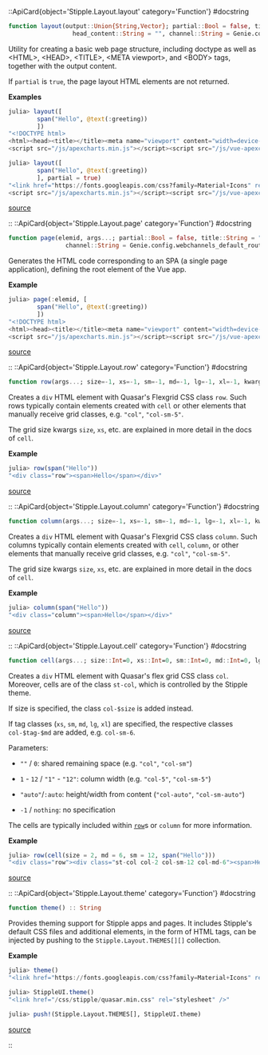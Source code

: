 

::ApiCard{object='Stipple.Layout.layout' category='Function'}
#docstring



```julia
function layout(output::Union{String,Vector}; partial::Bool = false, title::String = "", class::String = "", style::String = "",
                  head_content::String = "", channel::String = Genie.config.webchannels_default_route) :: String
```


Utility for creating a basic web page structure, including doctype as well as &lt;HTML&gt;, &lt;HEAD&gt;, &lt;TITLE&gt;, &lt;META viewport&gt;,   and &lt;BODY&gt; tags, together with the output content.

If `partial` is `true`, the page layout HTML elements are not returned.

**Examples**

```julia
julia> layout([
        span("Hello", @text(:greeting))
        ])
"<!DOCTYPE html>
<html><head><title></title><meta name="viewport" content="width=device-width, initial-scale=1, maximum-scale=1, user-scalable=no, minimal-ui" /></head><body class style><link href="https://fonts.googleapis.com/css?family=Material+Icons" rel="stylesheet" /><link href="https://fonts.googleapis.com/css2?family=Lato:ital,wght@0,400;0,700;0,900;1,400&display=swap" rel="stylesheet" /><link href="/css/stipple/stipplecore.css" rel="stylesheet" /><link href="/css/stipple/quasar.min.css" rel="stylesheet" /><span v-text='greeting'>Hello</span><script src="/js/channels.js?v=1.17.1"></script><script src="/js/underscore-min.js"></script><script src="/js/vue.global.prod.js"></script><script src="/js/quasar.umd.prod.js"></script>
<script src="/js/apexcharts.min.js"></script><script src="/js/vue-apexcharts.min.js"></script><script src="/js/stipplecore.js" defer></script><script src="/js/vue_filters.js" defer></script></body></html>"
```


```julia
julia> layout([
        span("Hello", @text(:greeting))
        ], partial = true)
"<link href="https://fonts.googleapis.com/css?family=Material+Icons" rel="stylesheet" /><link href="https://fonts.googleapis.com/css2?family=Lato:ital,wght@0,400;0,700;0,900;1,400&display=swap" rel="stylesheet" /><link href="/css/stipple/stipplecore.css" rel="stylesheet" /><link href="/css/stipple/quasar.min.css" rel="stylesheet" /><span v-text='greeting'>Hello</span><script src="/js/channels.js?v=1.17.1"></script><script src="/js/underscore-min.js"></script><script src="/js/vue.global.prod.js"></script><script src="/js/quasar.umd.prod.js"></script>
<script src="/js/apexcharts.min.js"></script><script src="/js/vue-apexcharts.min.js"></script><script src="/js/stipplecore.js" defer></script><script src="/js/vue_filters.js" defer></script>"
```



[source](https://github.com/GenieFramework/Stipple.jl/blob/v0.30.7/src/Layout.jl#L18-L45)

::
::ApiCard{object='Stipple.Layout.page' category='Function'}
#docstring



```julia
function page(elemid, args...; partial::Bool = false, title::String = "", class::String = "", style::String = "",
                channel::String = Genie.config.webchannels_default_route , head_content::String = "", kwargs...)
```


Generates the HTML code corresponding to an SPA (a single page application), defining the root element of the Vue app.

**Example**

```julia
julia> page(:elemid, [
        span("Hello", @text(:greeting))
        ])
"<!DOCTYPE html>
<html><head><title></title><meta name="viewport" content="width=device-width, initial-scale=1, maximum-scale=1, user-scalable=no, minimal-ui" /></head><body class style><link href="https://fonts.googleapis.com/css?family=Material+Icons" rel="stylesheet" /><link href="https://fonts.googleapis.com/css2?family=Lato:ital,wght@0,400;0,700;0,900;1,400&display=swap" rel="stylesheet" /><link href="/css/stipple/stipplecore.css" rel="stylesheet" /><link href="/css/stipple/quasar.min.css" rel="stylesheet" /><div id=elemid><span v-text='greeting'>Hello</span></div><script src="/js/channels.js?v=1.17.1"></script><script src="/js/underscore-min.js"></script><script src="/js/vue.global.prod.js"></script><script src="/js/quasar.umd.prod.js"></script>
<script src="/js/apexcharts.min.js"></script><script src="/js/vue-apexcharts.min.js"></script><script src="/js/stipplecore.js" defer></script><script src="/js/vue_filters.js" defer></script></body></html>"
```



[source](https://github.com/GenieFramework/Stipple.jl/blob/v0.30.7/src/Layout.jl#L71-L87)

::
::ApiCard{object='Stipple.Layout.row' category='Function'}
#docstring



```julia
function row(args...; size=-1, xs=-1, sm=-1, md=-1, lg=-1, xl=-1, kwargs...)
```


Creates a `div` HTML element with Quasar&#39;s Flexgrid CSS class `row`. Such rows typically contain elements created with `cell` or other elements that manually receive grid classes, e.g. `"col"`, `"col-sm-5"`.

The grid size kwargs `size`, `xs`, etc. are explained in more detail in the docs of `cell`.

**Example**

```julia
julia> row(span("Hello"))
"<div class="row"><span>Hello</span></div>"
```



[source](https://github.com/GenieFramework/Stipple.jl/blob/v0.30.7/src/Layout.jl#L390-L403)

::
::ApiCard{object='Stipple.Layout.column' category='Function'}
#docstring



```julia
function column(args...; size=-1, xs=-1, sm=-1, md=-1, lg=-1, xl=-1, kwargs...)
```


Creates a `div` HTML element with Quasar&#39;s Flexgrid CSS class `column`. Such columns typically contain elements created with `cell`, `column`, or other elements that manually receive grid classes, e.g. `"col"`, `"col-sm-5"`.

The grid size kwargs `size`, `xs`, etc. are explained in more detail in the docs of `cell`.

**Example**

```julia
julia> column(span("Hello"))
"<div class="column"><span>Hello</span></div>"
```



[source](https://github.com/GenieFramework/Stipple.jl/blob/v0.30.7/src/Layout.jl#L421-L435)

::
::ApiCard{object='Stipple.Layout.cell' category='Function'}
#docstring



```julia
function cell(args...; size::Int=0, xs::Int=0, sm::Int=0, md::Int=0, lg::Int=0, xl::Int=0, kwargs...)
```


Creates a `div` HTML element with Quasar&#39;s flex grid CSS class `col`. Moreover, cells are of the class `st-col`, which is controlled by the Stipple theme.

If size is specified, the class `col-$size` is added instead.

If tag classes (`xs`, `sm`, `md`, `lg`, `xl`) are specified, the respective classes `col-$tag-$md` are added, e.g. `col-sm-6`.

Parameters:
- `""` / `0`: shared remaining space (e.g. `"col"`, `"col-sm"`)
  
- `1` - `12` / `"1"` - `"12"`: column width (e.g. `"col-5"`, `"col-sm-5"`)
  
- `"auto"`/`:auto`: height/width from content (`"col-auto"`, `"col-sm-auto"`)
  
- `-1` / `nothing`: no specification
  

The cells are typically included within [`row`](/API/layout#Stipple.Layout.row)s or `column` for more information.

**Example**

```julia
julia> row(cell(size = 2, md = 6, sm = 12, span("Hello")))
"<div class="row"><div class="st-col col-2 col-sm-12 col-md-6"><span>Hello</span></div></div>"
```



[source](https://github.com/GenieFramework/Stipple.jl/blob/v0.30.7/src/Layout.jl#L450-L477)

::
::ApiCard{object='Stipple.Layout.theme' category='Function'}
#docstring



```julia
function theme() :: String
```


Provides theming support for Stipple apps and pages. It includes Stipple&#39;s default CSS files and additional elements,   in the form of HTML tags, can be injected by pushing to the `Stipple.Layout.THEMES[][]` collection.

**Example**

```julia
julia> theme()
"<link href="https://fonts.googleapis.com/css?family=Material+Icons" rel="stylesheet" /><link href="https://fonts.googleapis.com/css2?family=Lato:ital,wght@0,400;0,700;0,900;1,400&display=swap" rel="stylesheet" /><link href="/css/stipple/stipplecore.css" rel="stylesheet" />"

julia> StippleUI.theme()
"<link href="/css/stipple/quasar.min.css" rel="stylesheet" />"

julia> push!(Stipple.Layout.THEMES[], StippleUI.theme)
```



[source](https://github.com/GenieFramework/Stipple.jl/blob/v0.30.7/src/Layout.jl#L510-L527)

::
